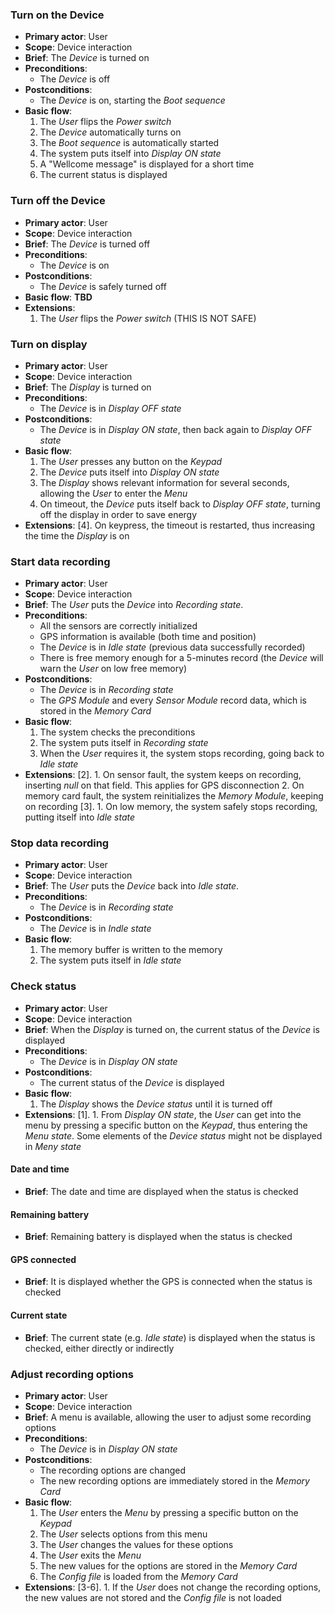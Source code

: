 ### Turn on the Device
- __Primary actor__: User
- __Scope__: Device interaction
- __Brief__: The _Device_ is turned on
- __Preconditions__:
	* The _Device_ is off
- __Postconditions__:
	* The _Device_ is on, starting the _Boot sequence_
- __Basic flow__:
	1. The _User_ flips the _Power switch_
	2. The _Device_ automatically turns on
	3. The _Boot sequence_ is automatically started
	4. The system puts itself into _Display ON state_
	5. A "Wellcome message" is displayed for a short time
	6. The current status is displayed

### Turn off the Device
- __Primary actor__: User
- __Scope__: Device interaction
- __Brief__: The _Device_ is turned off
- __Preconditions__:
	* The _Device_ is on
- __Postconditions__:
	* The _Device_ is safely turned off
- __Basic flow__:
	**TBD**
- __Extensions__:
	1. The _User_ flips the _Power switch_ (THIS IS NOT SAFE)

### Turn on display
- __Primary actor__: User
- __Scope__: Device interaction
- __Brief__: The _Display_ is turned on
- __Preconditions__:
	* The _Device_ is in _Display OFF state_
- __Postconditions__:
	* The _Device_ is in _Display ON state_, then back again to _Display OFF state_
- __Basic flow__:
	1. The _User_ presses any button on the _Keypad_
	2. The _Device_ puts itself into _Display ON state_ 
	3. The _Display_ shows relevant information for several seconds, allowing the _User_ to enter the _Menu_
	4. On timeout, the _Device_ puts itself back to _Display OFF state_, turning off the display in order to save energy
- __Extensions__:
	[4]. On keypress, the timeout is restarted, thus increasing the time the _Display_ is on

### Start data recording
- __Primary actor__: User
- __Scope__: Device interaction
- __Brief__: The _User_ puts the _Device_ into _Recording state_.
- __Preconditions__:
	* All the sensors are correctly initialized
	* GPS information is available (both time and position)
	* The _Device_ is in _Idle state_ (previous data successfully recorded)
	* There is free memory enough for a 5-minutes record (the _Device_ will warn the _User_ on low free memory)
- __Postconditions__:
	* The _Device_ is in _Recording state_
	* The _GPS Module_ and every _Sensor Module_ record data, which is stored in the _Memory Card_
- __Basic flow__:
	1. The system checks the preconditions
	2. The system puts itself in _Recording state_
	3. When the _User_ requires it, the system stops recording, going back to _Idle state_
- __Extensions__:
	[2].
		1. On sensor fault, the system keeps on recording, inserting *null* on that field. This applies for GPS disconnection
		2. On memory card fault, the system reinitializes the _Memory Module_, keeping on recording
	[3]. 
		1. On low memory, the system safely stops recording, putting itself into _Idle state_

### Stop data recording
- __Primary actor__: User
- __Scope__: Device interaction
- __Brief__: The _User_ puts the _Device_ back into _Idle state_.
- __Preconditions__:
	* The _Device_ is in _Recording state_
- __Postconditions__:
	* The _Device_ is in _Indle state_
- __Basic flow__:
	1. The memory buffer is written to the memory
	2. The system puts itself in _Idle state_

### Check status
- __Primary actor__: User
- __Scope__: Device interaction
- __Brief__: When the _Display_ is turned on, the current status of the _Device_ is displayed
- __Preconditions__:
	* The _Device_ is in _Display ON state_
- __Postconditions__:
	* The current status of the _Device_ is displayed
- __Basic flow__:
	1. The _Display_ shows the _Device status_ until it is turned off
- __Extensions__:
	[1].
		1. From _Display ON state_, the _User_ can get into the menu by pressing a specific button on the _Keypad_, thus entering the _Menu state_. Some elements of the _Device status_ might not be displayed in _Meny state_

#### Date and time
- __Brief__: The date and time are displayed when the status is checked

#### Remaining battery
- __Brief__: Remaining battery is displayed when the status is checked

#### GPS connected
- __Brief__: It is displayed whether the GPS is connected when the status is checked

#### Current state
- __Brief__: The current state (e.g. _Idle state_) is displayed when the status is checked, either directly or indirectly

### Adjust recording options
- __Primary actor__: User
- __Scope__: Device interaction
- __Brief__: A menu is available, allowing the user to adjust some recording options
- __Preconditions__:
	* The _Device_ is in _Display ON state_
- __Postconditions__:
	* The recording options are changed
	* The new recording options are immediately stored in the _Memory Card_
- __Basic flow__:
	1. The _User_ enters the _Menu_ by pressing a specific button on the _Keypad_
	2. The _User_ selects options from this menu
	3. The _User_ changes the values for these options
	4. The _User_ exits the _Menu_
	5. The new values for the options are stored in the _Memory Card_
	6. The _Config file_ is loaded from the _Memory Card_
- __Extensions__:
	[3-6].
		1. If the _User_ does not change the recording options, the new values are not stored and the _Config file_ is not loaded

